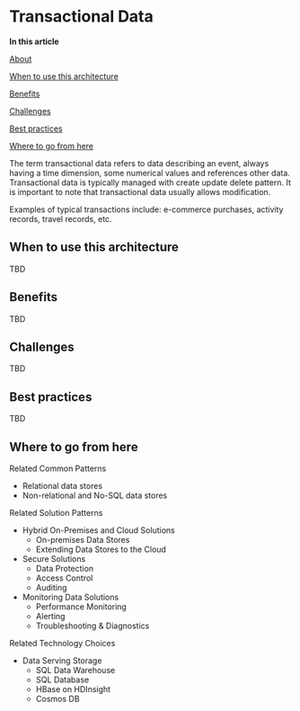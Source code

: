 # Transactional Data 

**In this article**

[About]()

[When to use this architecture](#whentouse)

[Benefits](#benefits)

[Challenges](#challenges)

[Best practices](#bestpractices)

[Where to go from here](#wheretogo)

The term transactional data refers to data describing an event, always having a time dimension, some numerical values and references other data. Transactional data is typically managed with create update delete pattern. It is important to note that transactional data usually allows modification. 

Examples of typical transactions include: e-commerce purchases, activity records, travel records, etc. 

## <a name="whentouse"></a>When to use this architecture
TBD

## <a name="benefits"></a>Benefits
TBD

## <a name="challenges"></a>Challenges
TBD

## <a name="bestpractices"></a>Best practices
TBD

## <a name="wheretogo"></a>Where to go from here
Related Common Patterns
- Relational data stores
- Non-relational and No-SQL data stores

Related Solution Patterns
- Hybrid On-Premises and Cloud Solutions
    - On-premises Data Stores
    - Extending Data Stores to the Cloud
- Secure Solutions
    - Data Protection
    - Access Control
    - Auditing
- Monitoring Data Solutions
    - Performance Monitoring
    - Alerting
    - Troubleshooting & Diagnostics

Related Technology Choices
- Data Serving Storage
    - SQL Data Warehouse
    - SQL Database
    - HBase on HDInsight
    - Cosmos DB
